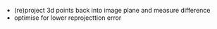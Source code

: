 - (re)project 3d points back into image plane and measure difference
- optimise for lower reprojecttion error